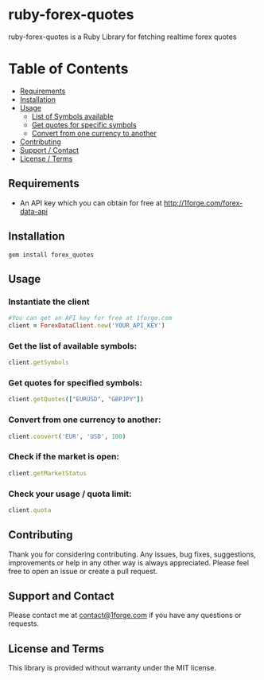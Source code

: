 # ruby-forex-quotes

ruby-forex-quotes is a Ruby Library for fetching realtime forex quotes

# Table of Contents

- [Requirements](#requirements)
- [Installation](#installation)
- [Usage](#usage)
    - [List of Symbols available](#get-the-list-of-available-symbols)
    - [Get quotes for specific symbols](#get-quotes-for-specified-symbols)
    - [Convert from one currency to another](#convert-from-one-currency-to-another)
- [Contributing](#contributing)
- [Support / Contact](#support-and-contact)
- [License / Terms](#license-and-terms)

## Requirements
* An API key which you can obtain for free at http://1forge.com/forex-data-api

## Installation
```
gem install forex_quotes
```

## Usage

### Instantiate the client
```ruby
#You can get an API key for free at 1forge.com
client = ForexDataClient.new('YOUR_API_KEY')
```

### Get the list of available symbols:

```ruby
client.getSymbols
```
### Get quotes for specified symbols:
```ruby
client.getQuotes(["EURUSD", "GBPJPY"])
```

### Convert from one currency to another:
```ruby
client.convert('EUR', 'USD', 100)
```


### Check if the market is open:
```ruby
client.getMarketStatus
```

### Check your usage / quota limit:
```ruby
client.quota
```

## Contributing
Thank you for considering contributing. Any issues, bug fixes, suggestions, improvements or help in any other way is always appreciated.  Please feel free to open an issue or create a pull request.

## Support and Contact
Please contact me at contact@1forge.com if you have any questions or requests.

## License and Terms
This library is provided without warranty under the MIT license.
